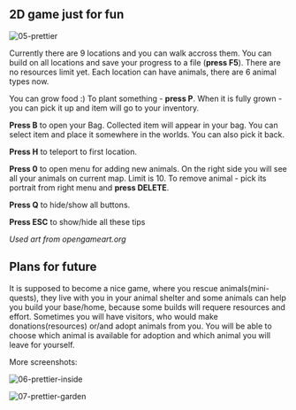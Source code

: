## 2D game just for fun

![05-prettier](https://user-images.githubusercontent.com/47346801/141174925-959605b8-5167-460a-aad3-1f32648a1d45.PNG)

Currently there are 9 locations and you can walk accross them. You can build on all locations and save your progress to a file (**press F5**). There are no resources limit yet. Each location can have animals, there are 6 animal types now. 

You can grow food :) To plant something - **press P**. When it is fully grown - you can pick it up and item will go to your inventory. 

**Press B** to open your Bag. Collected item will appear in your bag. You can select item and place it somewhere in the worlds. You can also pick it back.

**Press H** to teleport to first location.

**Press 0** to open menu for adding new animals. On the right side you will see all your animals on current map. Limit is 10. To remove animal - pick its portrait from right menu and **press DELETE**. 

**Press Q** to hide/show all buttons. 

**Press ESC** to show/hide all these tips

_Used art from opengameart.org_

## Plans for future

It is supposed to become a nice game, where you rescue animals(mini-quests), they live with you in your animal shelter and some animals can help you build your base/home, because some builds will requere resources and effort. 
Sometimes you will have visitors, who would make donations(resources) or/and adopt animals from you. You will be able to choose which animal is available for adoption and which animal you will leave for yourself. 

More screenshots:

![06-prettier-inside](https://user-images.githubusercontent.com/47346801/141370483-237d5cb2-eb73-4614-98d4-baeaead0ddb8.PNG)

![07-prettier-garden](https://user-images.githubusercontent.com/47346801/141175056-bf3ac2a8-0a8a-4870-b012-ebf4ee95f476.PNG)
